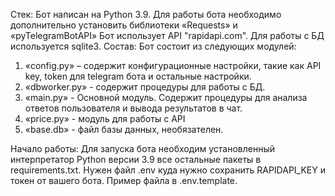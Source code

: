 ﻿Стек:
Бот написан на Python 3.9.
Для работы бота необходимо дополнительно установить библиотеки «Requests» и «pyTelegramBotAPI»
Бот использует API "rapidapi.com". 
Для работы с БД используется sqlite3.
Состав:
Бот состоит из следующих модулей:
1. «config.py» – содержит конфигурационные настройки, такие как API key, token для telegram бота и остальные настройки.
2. «dbworker.py» - содержит процедуры для работы с БД.
3. «main.py» - Основной модуль. Содержит процедуры для анализа ответов пользователя и вывода результатов в чат.
4. «price.py» - модуль для работы c API
5. «base.db» - файл базы данных, необязателен.

Начало работы:
Для запуска бота необходим установленный интерпретатор Python версии 3.9 все остальные пакеты в requirements.txt. Нужен файл .env куда нужно сохранить RAPIDAPI_KEY и токен от вашего бота. Пример файла в .env.template.